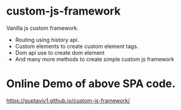 # custom-js-framework
Vanilla js custom framework.
- Routing using history api.
- Custom elements to create custom element tags.
- Dom api use to create dom element
- And many more methods to create simple custom js framework

# Online Demo of above SPA code.
https://guptaviv1.github.io/custom-js-framework/

